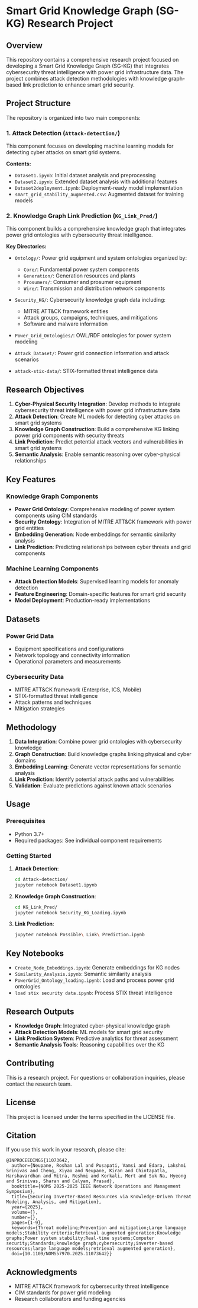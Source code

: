 # Smart Grid Knowledge Graph (SG-KG) Research Project

## Overview

This repository contains a comprehensive research project focused on developing a Smart Grid Knowledge Graph (SG-KG) that integrates cybersecurity threat intelligence with power grid infrastructure data. The project combines attack detection methodologies with knowledge graph-based link prediction to enhance smart grid security.

## Project Structure

The repository is organized into two main components:

### 1. Attack Detection (`Attack-detection/`)
This component focuses on developing machine learning models for detecting cyber attacks on smart grid systems.

**Contents:**
- `Dataset1.ipynb`: Initial dataset analysis and preprocessing
- `Dataset2.ipynb`: Extended dataset analysis with additional features
- `Dataset2deployment.ipynb`: Deployment-ready model implementation
- `smart_grid_stability_augmented.csv`: Augmented dataset for training models

### 2. Knowledge Graph Link Prediction (`KG_Link_Pred/`)
This component builds a comprehensive knowledge graph that integrates power grid ontologies with cybersecurity threat intelligence.

**Key Directories:**
- `Ontology/`: Power grid equipment and system ontologies organized by:
  - `Core/`: Fundamental power system components
  - `Generation/`: Generation resources and plants
  - `Prosumers/`: Consumer and prosumer equipment
  - `Wire/`: Transmission and distribution network components

- `Security_KG/`: Cybersecurity knowledge graph data including:
  - MITRE ATT&CK framework entities
  - Attack groups, campaigns, techniques, and mitigations
  - Software and malware information

- `Power_Grid_Ontologies/`: OWL/RDF ontologies for power system modeling
- `Attack_Dataset/`: Power grid connection information and attack scenarios
- `attack-stix-data/`: STIX-formatted threat intelligence data

## Research Objectives

1. **Cyber-Physical Security Integration**: Develop methods to integrate cybersecurity threat intelligence with power grid infrastructure data
2. **Attack Detection**: Create ML models for detecting cyber attacks on smart grid systems
3. **Knowledge Graph Construction**: Build a comprehensive KG linking power grid components with security threats
4. **Link Prediction**: Predict potential attack vectors and vulnerabilities in smart grid systems
5. **Semantic Analysis**: Enable semantic reasoning over cyber-physical relationships

## Key Features

### Knowledge Graph Components
- **Power Grid Ontology**: Comprehensive modeling of power system components using CIM standards
- **Security Ontology**: Integration of MITRE ATT&CK framework with power grid entities
- **Embedding Generation**: Node embeddings for semantic similarity analysis
- **Link Prediction**: Predicting relationships between cyber threats and grid components

### Machine Learning Components
- **Attack Detection Models**: Supervised learning models for anomaly detection
- **Feature Engineering**: Domain-specific features for smart grid security
- **Model Deployment**: Production-ready implementations

## Datasets

### Power Grid Data
- Equipment specifications and configurations
- Network topology and connectivity information
- Operational parameters and measurements

### Cybersecurity Data
- MITRE ATT&CK framework (Enterprise, ICS, Mobile)
- STIX-formatted threat intelligence
- Attack patterns and techniques
- Mitigation strategies

## Methodology

1. **Data Integration**: Combine power grid ontologies with cybersecurity knowledge
2. **Graph Construction**: Build knowledge graphs linking physical and cyber domains
3. **Embedding Learning**: Generate vector representations for semantic analysis
4. **Link Prediction**: Identify potential attack paths and vulnerabilities
5. **Validation**: Evaluate predictions against known attack scenarios

## Usage

### Prerequisites
- Python 3.7+
- Required packages: See individual component requirements

### Getting Started

1. **Attack Detection**:
   ```bash
   cd Attack-detection/
   jupyter notebook Dataset1.ipynb
   ```

2. **Knowledge Graph Construction**:
   ```bash
   cd KG_Link_Pred/
   jupyter notebook Security_KG_Loading.ipynb
   ```

3. **Link Prediction**:
   ```bash
   jupyter notebook Possible\ Link\ Prediction.ipynb
   ```

## Key Notebooks

- `Create_Node_Embeddings.ipynb`: Generate embeddings for KG nodes
- `Similarity_Analysis.ipynb`: Semantic similarity analysis
- `PowerGrid_Ontology_loading.ipynb`: Load and process power grid ontologies
- `load stix security data.ipynb`: Process STIX threat intelligence

## Research Outputs

- **Knowledge Graph**: Integrated cyber-physical knowledge graph
- **Attack Detection Models**: ML models for smart grid security
- **Link Prediction System**: Predictive analytics for threat assessment
- **Semantic Analysis Tools**: Reasoning capabilities over the KG

## Contributing

This is a research project. For questions or collaboration inquiries, please contact the research team.

## License

This project is licensed under the terms specified in the LICENSE file.

## Citation

If you use this work in your research, please cite:
```
@INPROCEEDINGS{11073642,
  author={Neupane, Roshan Lal and Pusapati, Vamsi and Edara, Lakshmi Srinivas and Cheng, Xiyao and Neupane, Kiran and Chintapatla, Harshavardhan and Mitra, Reshmi and Korkali, Mert and Suk Na, Hyeong and Srinivas, Sharan and Calyam, Prasad},
  booktitle={NOMS 2025-2025 IEEE Network Operations and Management Symposium}, 
  title={Securing Inverter-Based Resources via Knowledge-Driven Threat Modeling, Analysis, and Mitigation}, 
  year={2025},
  volume={},
  number={},
  pages={1-9},
  keywords={Threat modeling;Prevention and mitigation;Large language models;Stability criteria;Retrieval augmented generation;Knowledge graphs;Power system stability;Real-time systems;Computer security;Standards;knowledge graph;cybersecurity;inverter-based resources;large language models;retrieval augmented generation},
  doi={10.1109/NOMS57970.2025.11073642}}

```

## Acknowledgments

- MITRE ATT&CK framework for cybersecurity threat intelligence
- CIM standards for power grid modeling
- Research collaborators and funding agencies

